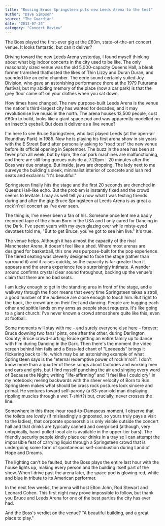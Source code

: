 ```yaml
---
title: "Rousing Bruce Springsteen puts new Leeds Arena to the test"
author: "Dave Simpson"
source: "The Guardian"
date: "2013-07-24"
category: "Concert Review"
---
```


The Boss played the first-ever gig at the £60m, state-of-the-art concert venue. It looks fantastic, but can it deliver?

Driving toward the new Leeds Arena yesterday, I found myself thinking about what big indoor concerts in the city used to be like. The only reasonably sized venue was the old 5,000-capacity Queens Hall, a bleak former tramshed thathosted the likes of Thin Lizzy and Duran Duran, and sounded like an echo chamber. The eerie sound certainly suited Joy Division, who gave an astonishing performance there at the 1979 Futurama festival, but my abiding memory of the place (now a car park) is that the grey floor came off on your clothes when you sat down.

How times have changed. The new purpose-built Leeds Arena is the venue the nation's third-largest city has wanted for decades, and it may revolutionise live music in the north. The arena houses 13,500 people, cost £60m to build, looks like a giant space pod and was apparently modelled on an insect's eyeball. But does it deliver as a live venue?

I'm here to see Bruce Springsteen, who last played Leeds (at the open-air Roundhay Park) in 1985. Now he is playing his first arena show in six years with the E Street Band after personally asking to "road test" the new venue before its official opening in September. The buzz in the area has been at fever pitch all week, but by 6pm, the car park machines are malfunctioning, and there are still long queues outside at 7.20pm – 20 minutes after the Boss was due onstage. But inside, jaws are dropping. The lady next to me surveys the building's sleek, minimalist interior of concrete and lush red seats and exclaims: "It's beautiful."

Springsteen finally hits the stage and the first 20 seconds are drenched in Queens Hall-like echo. But the problem is instantly fixed and the crowd seems to levitate. I may as well tell you now what I was texting friends during and after the gig: Bruce Springsteen at Leeds Arena is as great a rock'n'roll concert as I've ever seen.

The thing is, I've never been a fan of his. Someone once lent me a badly recorded tape of the album Born in the USA and I only cared for Dancing in the Dark. I've spent years with my eyes glazing over while misty-eyed devotees told me, "But to get Bruce, you've got to see him live." It's true.

The venue helps. Although it has almost the capacity of the rival Manchester Arena, it doesn't feel like a shed. Where most arenas are designed for basketball, this one was purpose-built for the pop experience. The tiered seating was cleverly designed to face the stage (rather than surround it) and it raises quickly, so the capacity is far greater than it appears and the arena experience feels surprisingly intimate. A wander around confirms crystal clear sound throughout, backing up the venue's claim that there are no bad seats.

I am lucky enough to get in the standing area in front of the stage, and a walkway through the floor means that every time Springsteen takes a stroll, a good number of the audience are close enough to touch him. But right to the back, the crowd are on their feet and dancing. People are hugging each other and spittle lands on my arms as people shout requests. It's like going to a giant church: I've never known a crowd atmosphere quite like this, even at football.

Some moments will stay with me – and surely everyone else here – forever: Bruce downing two fans' pints, one after the other, during Darlington County; Bruce crowd-surfing; Bruce getting an entire family up to dance with him during Dancing in the Dark. Then there's the moment the video screen behind him fails and a Boss-led chant of "Leeeeeds" brings it flickering back to life, which may be an astonishing example of what Springsteen says is the "eternal redemptive power of rock'n'roll". I don't know more than a quarter of these songs about factories and working men and cars and girls, but I find myself punching the air and singing every word of Because the Night; writing "life-affirming" and "I feel like I could cry" in my notebook; reeling backwards with the sheer velocity of Born to Run. Springsteen makes what should be crass rock postures look sincere and primal. He ventures toward self-parody (a 63-year-old man displaying rippling muscles through a wet T-shirt?) but, crucially, never crosses the line.

Somewhere in this three-hour road-to-Damascus moment, I observe that the toilets are lovely (if misleadingly signposted, so yours truly pays a visit to the ladies), that corporate sponsorship is only visible outside the concert hall and that drinks are typically canned and overpriced (although, very untypically, hand-pulled local ale is available in the upper-tier bars). The friendly security people kindly place our drinks in a tray so I can attempt the impossible feat of carrying liquid through a Springsteen crowd that is undergoing some form of spontaneous self-combustion during Land of Hope and Dreams.

The lighting can't be faulted, but the Boss plays the entire last hour with the house lights up, making every person and the building itself part of the show. When I drive past the arena later, the space pod is glowing red, white and blue in tribute to its American performer.

In the next few weeks, the arena will host Elton John, Rod Stewart and Leonard Cohen. This first night may prove impossible to follow, but thank you Bruce and Leeds Arena for one of the best parties the city has ever had.

And the Boss's verdict on the venue? "A beautiful building, and a great place to play."
